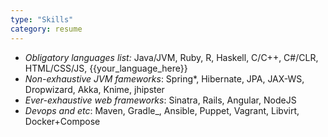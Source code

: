 ```yaml
---
type: "Skills"
category: resume
---
```

* _Obligatory languages list:_ Java/JVM, Ruby, R, Haskell, C/C++, C#/CLR, HTML/CSS/JS, \{\{your_language_here\}\}
* _Non-exhaustive JVM fameworks_: Spring*, Hibernate, JPA, JAX-WS, Dropwizard, Akka, Knime, jhipster
* _Ever-exhaustive web frameworks_: Sinatra, Rails, Angular, NodeJS
* _Devops and etc_: Maven, Gradle_, Ansible, Puppet, Vagrant, Libvirt, Docker+Compose
